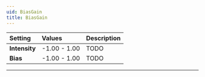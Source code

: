 ```yaml
---
uid: BiasGain
title: BiasGain
---
```




| Setting       | Values       | Description |
| :------------ | :----------- | :---------- |
| **Intensity** | -1.00 - 1.00 | TODO       |
| **Bias**      | -1.00 - 1.00 | TODO       |




***

<!--examples-->